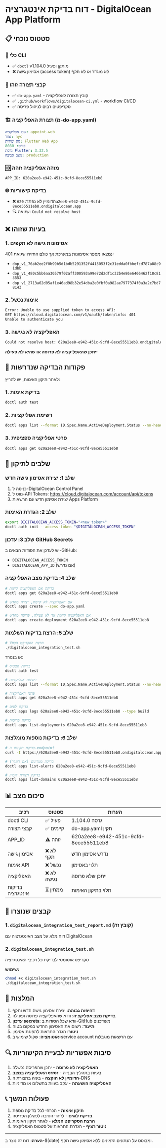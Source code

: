 # דוח בדיקת אינטגרציה - DigitalOcean App Platform

## 📋 סטטוס נוכחי

### 🔧 כלי CLI
- ✅ `doctl` v1.104.0 מותקן ופעיל
- ❌ אסימון גישה (access token) לא מוגדר או לא תקף

### 📁 קבצי תצורה זוהו
- ✅ `do-app.yaml` - קובץ תצורה לאפליקציה
- ✅ `.github/workflows/digitalocean-ci.yml` - workflow CI/CD
- ✅ סקריפטים רבים לניהול פריסה

### 🏗️ תצורת האפליקציה (מ-do-app.yaml)
```yaml
שם אפליקציה: appoint-web
אזור: nyc
סוג שירות: Flutter Web App
פורט: 8080
גרסת Flutter: 3.32.5
מצב סביבה: production
```

### 🆔 מזהה אפליקציה זוהה
```
APP_ID: 620a2ee8-e942-451c-9cfd-8ece55511eb8
```

### 🌐 בדיקת קישוריות
- ❌ הדומיין לא נפתר: `620a2ee8-e942-451c-9cfd-8ece55511eb8.ondigitalocean.app`
- 🔍 שגיאה: `Could not resolve host`

## ❌ בעיות שזוהו

### 1. אסימונות גישה לא תקפים
נמצאו מספר אסימונות במערכת אך כולם החזירו שגיאת 401:
- `dop_v1_76ab2ee2f0b99b5d1bdb5291352f4413053f2c31edda0fbbefcd787a88c91dbb`
- `dop_v1_480c5bb6aa30579f02aff300593a99e72d2df1c32b4e86e6466462f18c813553`
- `dop_v1_2713a62d05af1e46ad98b32e54dba2e0fbf0a982ae7977374f0a3a2c7bd78143`

### 2. אימות נכשל
```bash
Error: Unable to use supplied token to access API: 
GET https://cloud.digitalocean.com/v1/oauth/token/info: 401
Unable to authenticate you
```

### 3. האפליקציה לא נגישה
```bash
Could not resolve host: 620a2ee8-e942-451c-9cfd-8ece55511eb8.ondigitalocean.app
```
**ייתכן שהאפליקציה לא פרוסה או שהיא לא פעילה**

## 🔧 פקודות הבדיקה שנדרשות

לאחר תיקון האימות, יש להריץ:

### 1. בדיקת אימות
```bash
doctl auth test
```

### 2. רשימת אפליקציות
```bash
doctl apps list --format ID,Spec.Name,ActiveDeployment.Status --no-header
```

### 3. פרטי אפליקציה ספציפית
```bash
doctl apps get 620a2ee8-e942-451c-9cfd-8ece55511eb8
```

## 🚀 שלבים לתיקון

### שלב 1: יצירת אסימון גישה חדש
1. כניסה ל-DigitalOcean Control Panel
2. נווט ל-API Tokens: https://cloud.digitalocean.com/account/api/tokens
3. יצירת אסימון חדש עם הרשאות Apps Platform

### שלב 2: הגדרת האימות
```bash
export DIGITALOCEAN_ACCESS_TOKEN="<new_token>"
doctl auth init --access-token "$DIGITALOCEAN_ACCESS_TOKEN"
```

### שלב 3: עדכון GitHub Secrets
יש לעדכן את הסודות הבאים ב-GitHub:
- `DIGITALOCEAN_ACCESS_TOKEN`
- `DIGITALOCEAN_APP_ID` (אם נדרש)

### שלב 4: בדיקת מצב האפליקציה
```bash
# בדיקת אם האפליקציה קיימת
doctl apps get 620a2ee8-e942-451c-9cfd-8ece55511eb8

# אם האפליקציה לא קיימת, יצירה מחדש
doctl apps create --spec do-app.yaml

# אם האפליקציה קיימת אך לא פעילה, פריסה מחדש
doctl apps create-deployment 620a2ee8-e942-451c-9cfd-8ece55511eb8
```

### שלב 5: הרצת בדיקות השלמות
```bash
# הרצת הסקריפט הכולל
./digitalocean_integration_test.sh
```

או בנפרד:
```bash
# בדיקת סטטוס
doctl auth test

# רשימת אפליקציות
doctl apps list --format ID,Spec.Name,ActiveDeployment.Status --no-header

# פרטי האפליקציה
doctl apps get 620a2ee8-e942-451c-9cfd-8ece55511eb8

# בדיקת לוגים
doctl apps logs 620a2ee8-e942-451c-9cfd-8ece55511eb8 --type build

# בדיקת פריסות
doctl apps list-deployments 620a2ee8-e942-451c-9cfd-8ece55511eb8
```

### שלב 6: בדיקות נוספות מומלצות
```bash
# בדיקת תקינות ה-endpoint
curl -I https://620a2ee8-e942-451c-9cfd-8ece55511eb8.ondigitalocean.app/

# בדיקת מטרונום (אם הוגדר)
doctl apps list-alerts 620a2ee8-e942-451c-9cfd-8ece55511eb8

# בדיקת תצורת דומיין
doctl apps list-domains 620a2ee8-e942-451c-9cfd-8ece55511eb8
```

## 📊 סיכום מצב

| רכיב | סטטוס | הערות |
|------|--------|-------|
| doctl CLI | ✅ פעיל | גרסה 1.104.0 |
| קבצי תצורה | ✅ קיימים | do-app.yaml תקין |
| APP_ID | ⚠️  זוהה | 620a2ee8-e942-451c-9cfd-8ece55511eb8 |
| אסימון גישה | ❌ לא תקף | נדרש אסימון חדש |
| אימות API | ❌ נכשל | תלוי באסימון |
| האפליקציה | ❌ לא נגישה | ייתכן שלא פרוסה |
| בדיקות אינטגרציה | ⏳ ממתין | תלוי בתיקון האימות |

## 📝 קבצים שנוצרו

### 1. `digitalocean_integration_test_report.md` (קובץ זה)
דוח מלא על מצב האינטגרציה עם DigitalOcean

### 2. `digitalocean_integration_test.sh`
סקריפט אוטומטי לבדיקת כל רכיבי האינטגרציה

**שימוש:**
```bash
chmod +x digitalocean_integration_test.sh
./digitalocean_integration_test.sh
```

## 🎯 המלצות

1. **דחיפות גבוהה**: יצירת אסימון גישה חדש ותקף
2. **בדיקת מצב אפליקציה**: וודא שהאפליקציה פרוסה ופעילה
3. **עדכון secrets**: וודא שכל הסודות ב-GitHub מעודכנים
4. **תיעוד**: רשום את האסימון החדש במקום בטוח
5. **ניטור**: הגדר התראות לתפוגת אסימון
6. **אוטומציה**: שקול שימוש ב-service account עם הרשאות מוגבלות

## 🔍 סיבות אפשריות לבעיית הקישוריות

1. **האפליקציה לא פרוסה** - יתכן שהפריסה נכשלה
2. **האפליקציה במצב error** - בעיות בתהליך הבנייה
3. **הדומיין לא הוקצה** - בעיה בתצורת ה-DNS
4. **האפליקציה הושעתה** - עקב בעיות בתשלום או מדיניות

## 📞 פעולות המשך

1. **תיקון אימות** - הכרחי לכל בדיקה נוספת
2. **בדיקת לוגים** - לזיהוי הסיבה לכשלון הפריסה
3. **הרצת הסקריפט המלא** - לאחר תיקון האימות
4. **ניטור רציף** - הגדרת התראות על סטטוס האפליקציה

---

**הערה**: דוח זה נוצר ב-$(date) ומבוסס על הנתונים הזמינים ללא אסימון גישה תקף.
